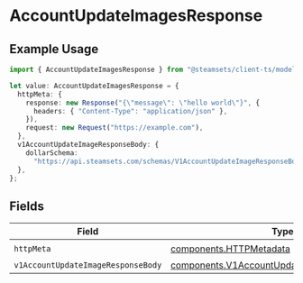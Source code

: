 # AccountUpdateImagesResponse

## Example Usage

```typescript
import { AccountUpdateImagesResponse } from "@steamsets/client-ts/models/operations";

let value: AccountUpdateImagesResponse = {
  httpMeta: {
    response: new Response("{\"message\": \"hello world\"}", {
      headers: { "Content-Type": "application/json" },
    }),
    request: new Request("https://example.com"),
  },
  v1AccountUpdateImageResponseBody: {
    dollarSchema:
      "https://api.steamsets.com/schemas/V1AccountUpdateImageResponseBody.json",
  },
};
```

## Fields

| Field                                                                                                      | Type                                                                                                       | Required                                                                                                   | Description                                                                                                |
| ---------------------------------------------------------------------------------------------------------- | ---------------------------------------------------------------------------------------------------------- | ---------------------------------------------------------------------------------------------------------- | ---------------------------------------------------------------------------------------------------------- |
| `httpMeta`                                                                                                 | [components.HTTPMetadata](../../models/components/httpmetadata.md)                                         | :heavy_check_mark:                                                                                         | N/A                                                                                                        |
| `v1AccountUpdateImageResponseBody`                                                                         | [components.V1AccountUpdateImageResponseBody](../../models/components/v1accountupdateimageresponsebody.md) | :heavy_minus_sign:                                                                                         | OK                                                                                                         |